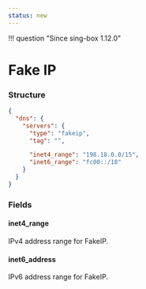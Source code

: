 ```yaml
---
status: new
---
```


!!! question "Since sing-box 1.12.0"

# Fake IP

### Structure

```json
{
  "dns": {
    "servers": {
      "type": "fakeip",
      "tag": "",

      "inet4_range": "198.18.0.0/15",
      "inet6_range": "fc00::/18"
    }
  }
}
```

### Fields

#### inet4_range

IPv4 address range for FakeIP.

#### inet6_address

IPv6 address range for FakeIP.
